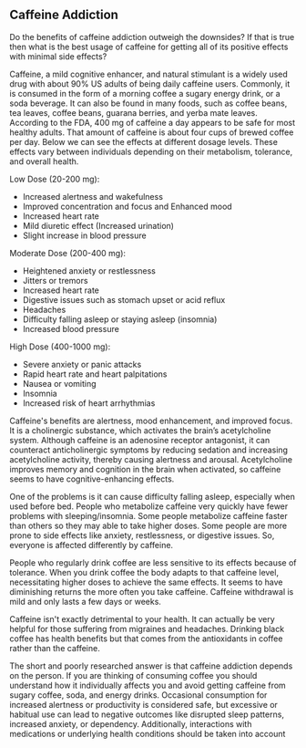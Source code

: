 ## Caffeine Addiction 

Do the benefits of caffeine addiction outweigh the downsides? If that is true then what is the best usage of caffeine for getting all of its positive effects with minimal side effects?
 
Caffeine, a mild cognitive enhancer, and natural stimulant is a widely used drug with about 90% US adults of being daily caffeine users. Commonly, it is consumed in the form of a morning coffee a sugary energy drink, or a soda beverage. It can also be found in many foods, such as coffee beans, tea leaves, coffee beans, guarana berries, and yerba mate leaves. According to the FDA, 400 mg of caffeine a day appears to be safe for most healthy adults. That amount of caffeine is about four cups of brewed coffee per day. Below we can see the effects at different dosage levels. These effects vary between individuals depending on their metabolism, tolerance, and overall health.
 
Low Dose (20-200 mg):
- Increased alertness and wakefulness
- Improved concentration and focus and Enhanced mood
- Increased heart rate
- Mild diuretic effect (Increased urination)
- Slight increase in blood pressure

 
Moderate Dose (200-400 mg):
- Heightened anxiety or restlessness
- Jitters or tremors
- Increased heart rate
- Digestive issues such as stomach upset or acid reflux
- Headaches
- Difficulty falling asleep or staying asleep (insomnia)
- Increased blood pressure

 
High Dose (400-1000 mg):
- Severe anxiety or panic attacks
- Rapid heart rate and heart palpitations
- Nausea or vomiting
- Insomnia
- Increased risk of heart arrhythmias
 
Caffeine's benefits are alertness, mood enhancement, and improved focus. It is a cholinergic substance, which activates the brain’s acetylcholine system. Although caffeine is an adenosine receptor antagonist, it can counteract anticholinergic symptoms by reducing sedation and increasing acetylcholine activity, thereby causing alertness and arousal. Acetylcholine improves memory and cognition in the brain when activated, so caffeine seems to have cognitive-enhancing effects.
 
One of the problems is it can cause difficulty falling asleep, especially when used before bed. People who metabolize caffeine very quickly have fewer problems with sleeping/insomnia. Some people metabolize caffeine faster than others so they may able to take higher doses. Some people are more prone to side effects like anxiety, restlessness, or digestive issues. So, everyone is affected differently by caffeine.  
 
People who regularly drink coffee are less sensitive to its effects because of tolerance. When you drink coffee the body adapts to that caffeine level, necessitating higher doses to achieve the same effects. It seems to have diminishing returns the more often you take caffeine. Caffeine withdrawal is mild and only lasts a few days or weeks.
 
Caffeine isn't exactly detrimental to your health. It can actually be very helpful for those suffering from migraines and headaches. Drinking black coffee has health benefits but that comes from the antioxidants in coffee rather than the caffeine.
 
The short and poorly researched answer is that caffeine addiction depends on the person. If you are thinking of consuming coffee you should understand how it individually affects you and avoid getting caffeine from sugary coffee, soda, and energy drinks. Occasional consumption for increased alertness or productivity is considered safe, but excessive or habitual use can lead to negative outcomes like disrupted sleep patterns, increased anxiety, or dependency. Additionally, interactions with medications or underlying health conditions should be taken into account
